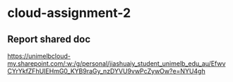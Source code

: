 # cloud-assignment-2

## Report shared doc
https://unimelbcloud-my.sharepoint.com/:w:/g/personal/jiashuaiy_student_unimelb_edu_au/EfwvCYrYkfZFhUIEHmG0_KYB9raGy_nzDYVU9vwPcZywOw?e=NYU4gh

